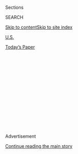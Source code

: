 <div id="app">

<div>

<div>

<div>

<div class="NYTAppHideMasthead css-1q2w90k e1suatyy0">

<div class="section css-ui9rw0 e1suatyy2">

<div class="css-eph4ug er09x8g0">

<div class="css-6n7j50">

</div>

<span class="css-1dv1kvn">Sections</span>

<div class="css-10488qs">

<span class="css-1dv1kvn">SEARCH</span>

</div>

[Skip to content](#site-content)[Skip to site
index](#site-index)

</div>

<div id="masthead-section-label" class="css-1wr3we4 eaxe0e00">

[U.S.](https://www.nytimes.com/section/us)

</div>

<div class="css-10698na e1huz5gh0">

</div>

</div>

<div id="masthead-bar-one" class="section hasLinks css-15hmgas e1csuq9d3">

<div class="css-uqyvli e1csuq9d0">

</div>

<div class="css-1uqjmks e1csuq9d1">

</div>

<div class="css-9e9ivx">

[](https://myaccount.nytimes.com/auth/login?response_type=cookie&client_id=vi)

</div>

<div class="css-1bvtpon e1csuq9d2">

[Today’s
Paper](https://www.nytimes.com/section/todayspaper)

</div>

</div>

</div>

</div>

<div data-aria-hidden="false">

<div id="site-content" data-role="main">

<div>

<div class="css-1aor85t" style="opacity:0.000000001;z-index:-1;visibility:hidden">

<div class="css-1hqnpie">

<div class="css-epjblv">

<span class="css-17xtcya">[U.S.](/section/us)</span><span class="css-x15j1o">|</span><span class="css-fwqvlz">Dzhokhar
Tsarnaev Given Death Penalty in Boston Marathon
Bombing</span>

</div>

<div class="css-k008qs">

<div class="css-1iwv8en">

<span class="css-18z7m18"></span>

<div>

</div>

</div>

<span class="css-1n6z4y">https://nyti.ms/1d3IpCz</span>

<div class="css-1705lsu">

<div class="css-4xjgmj">

<div class="css-4skfbu" data-role="toolbar" data-aria-label="Social Media Share buttons, Save button, and Comments Panel with current comment count" data-testid="share-tools">

  - 
  - 
  - 
  - 
    
    <div class="css-6n7j50">
    
    </div>

  - 
  - 

</div>

</div>

</div>

</div>

</div>

</div>

<div id="NYT_TOP_BANNER_REGION" class="css-13pd83m">

</div>

<div id="top-wrapper" class="css-1sy8kpn">

<div id="top-slug" class="css-l9onyx">

Advertisement

</div>

[Continue reading the main
story](#after-top)

<div class="ad top-wrapper" style="text-align:center;height:100%;display:block;min-height:250px">

<div id="top" class="place-ad" data-position="top" data-size-key="top">

</div>

</div>

<div id="after-top">

</div>

</div>

<div id="sponsor-wrapper" class="css-1hyfx7x">

<div id="sponsor-slug" class="css-19vbshk">

Supported by

</div>

[Continue reading the main
story](#after-sponsor)

<div id="sponsor" class="ad sponsor-wrapper" style="text-align:center;height:100%;display:block">

</div>

<div id="after-sponsor">

</div>

</div>

<div class="css-1vkm6nb ehdk2mb0">

# Dzhokhar Tsarnaev Given Death Penalty in Boston Marathon Bombing

</div>

<div class="css-xt80pu e12qa4dv0">

<div class="css-18e8msd">

<div class="css-vp77d3 epjyd6m0">

<div class="css-1baulvz">

By [<span class="css-1baulvz last-byline" itemprop="name">Katharine Q.
Seelye</span>](http://www.nytimes.com/by/katharine-q-seelye)

</div>

</div>

  - May 15,
    2015

  - 
    
    <div class="css-4xjgmj">
    
    <div class="css-d8bdto" data-role="toolbar" data-aria-label="Social Media Share buttons, Save button, and Comments Panel with current comment count" data-testid="share-tools">
    
      - 
      - 
      - 
      - 
        
        <div class="css-6n7j50">
        
        </div>
    
      - 
      - 
    
    </div>
    
    </div>

</div>

</div>

<div class="section meteredContent css-1r7ky0e" name="articleBody" itemprop="articleBody">

<div class="css-1fanzo5 StoryBodyCompanionColumn">

<div class="css-53u6y8">

BOSTON — Two years after bombs in two backpacks transformed the Boston
Marathon from a sunny rite of spring to a smoky battlefield with bodies
dismembered, a federal jury on Friday condemned Dzhokhar Tsarnaev to
death for his role in the 2013 attack.

In a sweeping rejection of the defense case, the jury found that death
was the appropriate punishment for six of 17 capital counts — all six
related to Mr. Tsarnaev’s planting of a pressure-cooker bomb on Boylston
Street, which his lawyers never disputed. Mr. Tsarnaev, 21, stood
stone-faced in court, his hands folded in front of him, as the verdict
was read, his lawyers standing grimly at his side.

Immediate reaction was mostly subdued.

“Happy is not the word I would use,” said Karen Brassard, who suffered
grievous leg injuries in the bombing. “There’s nothing happy about
having to take somebody’s life. I’m satisfied, I’m grateful that they
came to that conclusion, because for me I think it was the just
conclusion.”

<div class="css-79elbk" data-testid="photoviewer-wrapper">

<div class="css-z3e15g" data-testid="photoviewer-wrapper-hidden">

</div>

<div class="css-1a48zt4 ehw59r15" data-testid="photoviewer-children">

<div class="css-zgakxe erfvjey0">

<span class="css-1ly73wi e1tej78p0">Image</span>

<div class="css-zjzyr8">

<div data-testid="lazyimage-container" style="height:315.77777777777777px">

</div>

</div>

</div>

<span class="css-16f3y1r e13ogyst0" data-aria-hidden="true">Dzhokar
Tsarnaev</span><span class="css-cnj6d5 e1z0qqy90" itemprop="copyrightHolder"><span class="css-1ly73wi e1tej78p0">Credit...</span><span>Federal
Bureau of Investigation</span></span>

</div>

</div>

She said she understood that all-but-certain appeals meant the case
could drag out over years if not decades. “But right now,” she said, “it
feels like we can take a breath and kind of actually breathe again.”

</div>

</div>

<div class="css-1fanzo5 StoryBodyCompanionColumn">

<div class="css-53u6y8">

The bombings two years ago turned one of this city’s most cherished
athletic events into a grim tragedy — the worst terrorist attack on
American soil since Sept. 11, 2001. Three people were killed, and 17
people lost at least one leg. More than 240 others sustained serious
injuries.

Last month, after deliberating for 11 hours, the jury found Mr. Tsarnaev
guilty of all 30 charges against him in connection with the bombings and
the death a few days later of a fourth person, an M.I.T. police officer.
The same jury spent 14 hours over three days deliberating the sentence.

With its decision, the jury rejected virtually every argument that the
defense put forth, including the centerpiece of its case — that Mr.
Tsarnaev’s older brother, Tamerlan, had held a malevolent sway over him
and led him into committing the crimes.

</div>

</div>

![<span class="css-16f3y1r e13ogyst0">U.S. Attorney Carmen Ortiz said
that Dzhokhar Tsarnaev would pay for his crimes with his life. Mr.
Tsarnaev was sentenced to death for his role in the 2013 Boston Marathon
bombings.</span><span class="css-cch8ym"><span class="css-1dv1kvn">Credit</span><span class="css-cnj6d5 e1z0qqy90" itemprop="copyrightHolder"><span class="css-1ly73wi e1tej78p0">Credit...</span><span>Cj
Gunther/European Pressphoto
Agency</span></span></span>](https://static01.nyt.com/images/2015/05/15/multimedia/tsarnaev-sentence/tsarnaev-sentence-videoSixteenByNine3000.jpg)

<div class="css-1fanzo5 StoryBodyCompanionColumn">

<div class="css-53u6y8">

According to verdict forms that the jurors completed, only three of the
12 jurors believed that Dzhokhar Tsarnaev had acted under his brother’s
influence.

Beyond that, the jury put little stock in any part of the defense. Only
two jurors believed that Mr. Tsarnaev had expressed sorrow and remorse
for his actions, a stinging rebuke to the assertion by Sister Helen
Prejean, a Roman Catholic nun and renowned death penalty opponent, that
he was “genuinely sorry” for what he had done.

When the jury entered the courtroom at 3:10 p.m. Friday, the forewoman
passed an envelope to Judge George A. O’Toole Jr. of United States
District Court, who had presided over the case. Jurors remained standing
while the clerk read aloud the 24-page verdict form, which took 20
minutes. It was not clear until the end that the sentence was death,
though all signs along the way pointed in that direction.

Not a sound was heard in the packed courtroom throughout the
proceedings. Those in attendance — survivors, victims’ families, the
public, the news media — had been sternly warned that any outburst would
amount to contempt of court.

</div>

</div>

<div class="css-79elbk" data-testid="photoviewer-wrapper">

<div class="css-z3e15g" data-testid="photoviewer-wrapper-hidden">

</div>

<div class="css-1a48zt4 ehw59r15" data-testid="photoviewer-children">

![<span class="css-16f3y1r e13ogyst0" data-aria-hidden="true">A
courtroom sketch of Dzhokhar Tsarnaev as he was sentenced to death on
Friday in
Boston.</span><span class="css-cnj6d5 e1z0qqy90" itemprop="copyrightHolder"><span class="css-1ly73wi e1tej78p0">Credit...</span><span>Jane
Flavell
Collins</span></span>](https://static01.nyt.com/images/2015/05/16/us/16MARATHONWEB3/16MARATHONWEB3-articleLarge.jpg?quality=75&auto=webp&disable=upscale)

</div>

</div>

<div class="css-1fanzo5 StoryBodyCompanionColumn">

<div class="css-53u6y8">

The Tsarnaev verdict goes against the grain in Massachusetts, which has
no death penalty for state crimes. Throughout the trial,
[polls](http://www.nytimes.com/2015/03/24/us/most-boston-residents-prefer-life-term-over-death-penalty-in-marathon-case-poll-shows.html)
also showed that residents overwhelmingly favored life in prison for Mr.
Tsarnaev.

Many respondents said that life in prison for one so young would be a
fate worse than death, and some worried that execution would make him a
martyr.

</div>

</div>

<div class="css-1fanzo5 StoryBodyCompanionColumn">

<div class="css-53u6y8">

But all the jurors in his case had to be “death qualified” — willing to
impose the death penalty to serve. In that sense, the jury was not
representative of the state.

Mayor Martin J. Walsh said in a statement that the sentencing brought “a
small amount of closure to the survivors, families and all impacted by
the violent and tragic events.” His statement avoided explicit praise of
the verdict.

</div>

</div>

<div class="css-1fanzo5 StoryBodyCompanionColumn">

<div class="css-53u6y8">

Some legal experts said that the jury’s 14 hours of deliberations seemed
relatively quick in a case this complex. Eric M. Freedman, a death
penalty specialist at Hofstra University Law School, said that the
relative speed of the verdict could provide the defense with two
possible grounds for appeal: “the failure to grant a change of venue,
despite the overwhelming evidence the defense presented about community
attitudes in Boston,” he said, and “the failure to instruct the jury
that if a single juror refused to vote for death, the result would be a
life sentence.”

“Unfortunately for all concerned,” Mr. Freedman said, “this is only the
first step on a long road.”

But other lawyers said that 14 hours was not all that fast and doubted
that it provided grounds for appeal.

“I’ve seen juries return verdicts in 25 minutes if the evidence is
strong,” said Michael Kendall, a former federal prosecutor in Boston.
“But rarely do you have a case like this — a crime of such enormity to
start with, plus a mountain of evidence and a defendant who is so
unsympathetic.”

He said he thought the jury had been struck by Mr. Tsarnaev’s
callousness. “After he blows up this child on purpose,” he said of
8-year-old Martin Richard, the youngest of the victims, “he’s out at the
convenience store buying milk, then he smokes a little dope and plans on
blowing up New
York.”

</div>

</div>

<div class="css-79elbk" data-testid="photoviewer-wrapper">

<div class="css-z3e15g" data-testid="photoviewer-wrapper-hidden">

</div>

<div class="css-1a48zt4 ehw59r15" data-testid="photoviewer-children">

<div class="css-1xdhyk6 erfvjey0">

<span class="css-1ly73wi e1tej78p0">Image</span>

<div class="css-zjzyr8">

<div data-testid="lazyimage-container" style="height:290.64444444444445px">

</div>

</div>

</div>

<span class="css-16f3y1r e13ogyst0" data-aria-hidden="true">Judy Clarke,
center, and Tim Watkins, left, lawyers for Dzhokhar Tsarnaev, had no
comment leaving court in Boston on
Friday.</span><span class="css-cnj6d5 e1z0qqy90" itemprop="copyrightHolder"><span class="css-1ly73wi e1tej78p0">Credit...</span><span>Brian
Snyder/Reuters</span></span>

</div>

</div>

<div class="css-1fanzo5 StoryBodyCompanionColumn">

<div class="css-53u6y8">

Among those in the courtroom were Bill and Denise Richard, the parents
of Martin and of a daughter, Jane, who was 7 when she lost a leg in the
attack. Despite their losses, the Richard family had called for Mr.
Tsarnaev to receive life in prison. They said they feared that appeals
would drag out a death sentence for years, making it hard for them to
move forward with their lives.

The jury, which was not sequestered, had been told to shield itself from
news accounts of the trial, and it is not known whether word of the
Richard family’s decision had filtered through to any of the jurors.

Many of the jurors looked emotionally depleted after the sentence was
read, with some near tears. They had been involved in the case since
January, when jury selection began, and had heard testimony over 10
weeks, much of it gruesome and horrific as survivors described losing
their limbs and their loved ones.

Judge O’Toole did not set a date for formally sentencing Mr. Tsarnaev.
But at that point, some of the survivors will have a chance to tell the
court — and Mr. Tsarnaev — how the bombings had affected their
lives.

</div>

</div>

<div class="css-79elbk" data-testid="photoviewer-wrapper">

<div class="css-z3e15g" data-testid="photoviewer-wrapper-hidden">

</div>

<div class="css-1a48zt4 ehw59r15" data-testid="photoviewer-children">

<div class="css-1xdhyk6 erfvjey0">

<span class="css-1ly73wi e1tej78p0">Image</span>

<div class="css-zjzyr8">

<div data-testid="lazyimage-container" style="height:257.1333333333334px">

</div>

</div>

</div>

<span class="css-16f3y1r e13ogyst0" data-aria-hidden="true">Carlos
Arredondo, outside the federal courthouse in Boston on Friday, became
known as the cowboy-hat-wearing bystander who helped rescue Jeff Bauman,
who lost his legs in the
attack.</span><span class="css-cnj6d5 e1z0qqy90" itemprop="copyrightHolder"><span class="css-1ly73wi e1tej78p0">Credit...</span><span>Sean
Proctor for The New York Times</span></span>

</div>

</div>

<div class="css-1fanzo5 StoryBodyCompanionColumn">

<div class="css-53u6y8">

It was the first time a federal jury had sentenced a terrorist to death
in the post-Sept. 11 era, according to Kevin McNally, director of the
Federal Death Penalty Resource Counsel Project, which coordinates the
defense in capital punishment cases.

</div>

</div>

<div class="css-1fanzo5 StoryBodyCompanionColumn">

<div class="css-53u6y8">

Attorney General Loretta E. Lynch called the death sentence a “fitting
punishment.”

In Russia, when informed of the verdict by a reporter, Mr. Tsarnaev’s
father, Anzor, simply exhaled and hung up. He then turned off his
cellphone.

Prosecutors had portrayed Mr. Tsarnaev, who immigrated to Cambridge,
Mass., from the Russian Caucasus with his family in 2002, as a
coldblooded, unrepentant jihadist who sought to kill innocent Americans
in retaliation for the deaths of innocent Muslims in American-led wars
in Iraq and Afghanistan.

“After all of the carnage and fear and terror that he has caused, the
right decision is clear,” a federal prosecutor, Steven Mellin, said in
his closing argument. “The only sentence that will do justice in this
case is a sentence of death.”

With death sentences, an appeal is all but inevitable, and the process
generally takes years if not decades to play out. Of the 80 federal
defendants sentenced to death since 1988, only three, including Timothy
J. McVeigh, the Oklahoma City bomber, have been executed. Some of the
sentences were vacated or the defendants died or committed suicide.

Most cases are still tied up in appeal.

</div>

</div>

</div>

<div>

</div>

<div>

</div>

<div>

</div>

<div>

<div id="bottom-wrapper" class="css-1ede5it">

<div id="bottom-slug" class="css-l9onyx">

Advertisement

</div>

[Continue reading the main
story](#after-bottom)

<div id="bottom" class="ad bottom-wrapper" style="text-align:center;height:100%;display:block;min-height:90px">

</div>

<div id="after-bottom">

</div>

</div>

</div>

</div>

</div>

## Site Index

<div>

</div>

## Site Information Navigation

  - [© <span>2020</span> <span>The New York Times
    Company</span>](https://help.nytimes.com/hc/en-us/articles/115014792127-Copyright-notice)

<!-- end list -->

  - [NYTCo](https://www.nytco.com/)
  - [Contact
    Us](https://help.nytimes.com/hc/en-us/articles/115015385887-Contact-Us)
  - [Work with us](https://www.nytco.com/careers/)
  - [Advertise](https://nytmediakit.com/)
  - [T Brand Studio](http://www.tbrandstudio.com/)
  - [Your Ad
    Choices](https://www.nytimes.com/privacy/cookie-policy#how-do-i-manage-trackers)
  - [Privacy](https://www.nytimes.com/privacy)
  - [Terms of
    Service](https://help.nytimes.com/hc/en-us/articles/115014893428-Terms-of-service)
  - [Terms of
    Sale](https://help.nytimes.com/hc/en-us/articles/115014893968-Terms-of-sale)
  - [Site
    Map](https://spiderbites.nytimes.com)
  - [Help](https://help.nytimes.com/hc/en-us)
  - [Subscriptions](https://www.nytimes.com/subscription?campaignId=37WXW)

</div>

</div>

</div>

</div>
